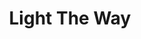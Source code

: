 ---
title: Light The Way
description: Ahead of you, to guide you - Los Angeles' Best Veteran Resources.  Prevetted By Vets, For Vets.
image: /assets/images/projects/light-the-way.jpg
alt: 'Veteran returned from service to civilian life.'
links: 
  - name: Site
    url: 'https://lighttheway.herokuapp.com/'
looking: 
  - category: Development
    skill: Front-end Developers 
  - category: UI/UX
    skill: UX Designers
location: 
  # - Downtown LA
  - Remote
visible: false
program-area:  
  - Social Safety Net
status: On Hold
---